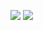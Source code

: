 ![](https://github-readme-stats.vercel.app/api?username=jinyulink&show_icons=true&theme=gruvbox)
![](https://github-readme-stats.vercel.app/api/top-langs/?username=jinyulink&layout=compact&theme=gruvbox)
